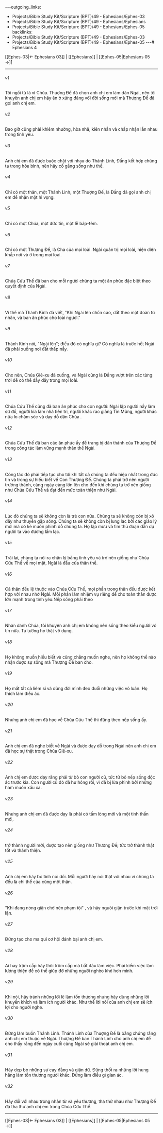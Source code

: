 ---outgoing_links:
  - Projects/Bible Study Kit/Scripture (BPT)/49 - Ephesians/Ephes-03
  - Projects/Bible Study Kit/Scripture (BPT)/49 - Ephesians/Ephesians
  - Projects/Bible Study Kit/Scripture (BPT)/49 - Ephesians/Ephes-05
backlinks:
  - Projects/Bible Study Kit/Scripture (BPT)/49 - Ephesians/Ephes-03
  - Projects/Bible Study Kit/Scripture (BPT)/49 - Ephesians/Ephes-05
---# Ephesians 4

[[Ephes-03|← Ephesians 03]] | [[Ephesians]] | [[Ephes-05|Ephesians 05 →]]
***



###### v1 
Tôi ngồi tù là vì Chúa. Thượng Đế đã chọn anh chị em làm dân Ngài, nên tôi khuyên anh chị em hãy ăn ở xứng đáng với đời sống mới mà Thượng Đế đã gọi anh chị em. 

###### v2 
Bao giờ cũng phải khiêm nhường, hòa nhã, kiên nhẫn và chấp nhận lẫn nhau trong tình yêu. 

###### v3 
Anh chị em đã được buộc chặt với nhau do Thánh Linh, Đấng kết hợp chúng ta trong hòa bình, nên hãy cố gắng sống như thế. 

###### v4 
Chỉ có một thân, một Thánh Linh, một Thượng Đế, là Đấng đã gọi anh chị em để nhận một hi vọng. 

###### v5 
Chỉ có một Chúa, một đức tin, một lễ báp-têm. 

###### v6 
Chỉ có một Thượng Đế, là Cha của mọi loài. Ngài quản trị mọi loài, hiện diện khắp nơi và ở trong mọi loài. 

###### v7 
Chúa Cứu Thế đã ban cho mỗi người chúng ta một ân phúc đặc biệt theo quyết định của Ngài. 

###### v8 
Vì thế mà Thánh Kinh đã viết, "Khi Ngài lên chốn cao, dắt theo một đoàn tù nhân, và ban ân phúc cho loài người." 

###### v9 
Thánh Kinh nói, "Ngài lên"; điều đó có nghĩa gì? Có nghĩa là trước hết Ngài đã phải xuống nơi đất thấp nầy. 

###### v10 
Cho nên, Chúa Giê-xu đã xuống, và Ngài cũng là Đấng vượt trên các từng trời để có thể đầy dẫy trong mọi loài. 

###### v11 
Chúa Cứu Thế cũng đã ban ân phúc cho con người: Ngài lập người nầy làm sứ đồ, người kia làm nhà tiên tri, người khác rao giảng Tin Mừng, người khác nữa lo chăm sóc và dạy dỗ dân Chúa . 

###### v12 
Chúa Cứu Thế đã ban các ân phúc ấy để trang bị dân thánh của Thượng Đế trong công tác làm vững mạnh thân thể Ngài. 

###### v13 
Công tác đó phải tiếp tục cho tới khi tất cả chúng ta đều hiệp nhất trong đức tin và trong sự hiểu biết về Con Thượng Đế. Chúng ta phải trở nên người trưởng thành, càng ngày càng lớn lên cho đến khi chúng ta trở nên giống như Chúa Cứu Thế và đạt đến mức toàn thiện như Ngài. 

###### v14 
Lúc đó chúng ta sẽ không còn là trẻ con nữa. Chúng ta sẽ không còn bị xô đẩy như thuyền gặp sóng. Chúng ta sẽ không còn bị lung lạc bởi các giáo lý mới mà có kẻ muốn phỉnh dỗ chúng ta. Họ lập mưu và tìm thủ đoạn dẫn dụ người ta vào đường lầm lạc. 

###### v15 
Trái lại, chúng ta nói ra chân lý bằng tình yêu và trở nên giống như Chúa Cứu Thế về mọi mặt, Ngài là đầu của thân thể. 

###### v16 
Cả thân đều lệ thuộc vào Chúa Cứu Thế, mọi phần trong thân đều được kết hợp với nhau nhờ Ngài. Mỗi phần làm nhiệm vụ riêng để cho toàn thân được lớn mạnh trong tình yêu.Nếp sống phải theo 

###### v17 
Nhân danh Chúa, tôi khuyên anh chị em không nên sống theo kiểu người vô tín nữa. Tư tưởng họ thật vô dụng. 

###### v18 
Họ không muốn hiểu biết và cũng chẳng muốn nghe, nên họ không thể nào nhận được sự sống mà Thượng Đế ban cho. 

###### v19 
Họ mất tất cả liêm sỉ và dùng đời mình đeo đuổi những việc vô luân. Họ thích làm điều ác. 

###### v20 
Nhưng anh chị em đã học về Chúa Cứu Thế thì đừng theo nếp sống ấy. 

###### v21 
Anh chị em đã nghe biết về Ngài và được dạy dỗ trong Ngài nên anh chị em đã học sự thật trong Chúa Giê-xu. 

###### v22 
Anh chị em được dạy rằng phải từ bỏ con người cũ, tức từ bỏ nếp sống độc ác trước kia. Con người cũ đó đã hư hỏng rồi, vì đã bị lừa phỉnh bởi những ham muốn xấu xa. 

###### v23 
Nhưng anh chị em đã được dạy là phải có tấm lòng mới và một tinh thần mới, 

###### v24 
trở thành người mới, được tạo nên giống như Thượng Đế; tức trở thành thật tốt và thánh thiện. 

###### v25 
Anh chị em hãy bỏ tính nói dối. Mỗi người hãy nói thật với nhau vì chúng ta đều là chi thể của cùng một thân. 

###### v26 
"Khi đang nóng giận chớ nên phạm tội" , và hãy nguôi giận trước khi mặt trời lặn. 

###### v27 
Đừng tạo cho ma quỉ cơ hội đánh bại anh chị em. 

###### v28 
Ai hay trộm cắp hãy thôi trộm cắp mà bắt đầu làm việc. Phải kiếm việc làm lương thiện để có thể giúp đỡ những người nghèo khó hơn mình. 

###### v29 
Khi nói, hãy tránh những lời lẽ làm tổn thương nhưng hãy dùng những lời khuyến khích và làm ích người khác. Như thế lời nói của anh chị em sẽ ích lợi cho người nghe. 

###### v30 
Đừng làm buồn Thánh Linh. Thánh Linh của Thượng Đế là bằng chứng rằng anh chị em thuộc về Ngài. Thượng Đế ban Thánh Linh cho anh chị em để cho thấy rằng đến ngày cuối cùng Ngài sẽ giải thoát anh chị em. 

###### v31 
Hãy dẹp bỏ những sự cay đắng và giận dữ. Đừng thốt ra những lời hung hăng làm tổn thương người khác. Đừng làm điều gì gian ác. 

###### v32 
Hãy đối với nhau trong nhân từ và yêu thương, tha thứ nhau như Thượng Đế đã tha thứ anh chị em trong Chúa Cứu Thế.

***
[[Ephes-03|← Ephesians 03]] | [[Ephesians]] | [[Ephes-05|Ephesians 05 →]]
